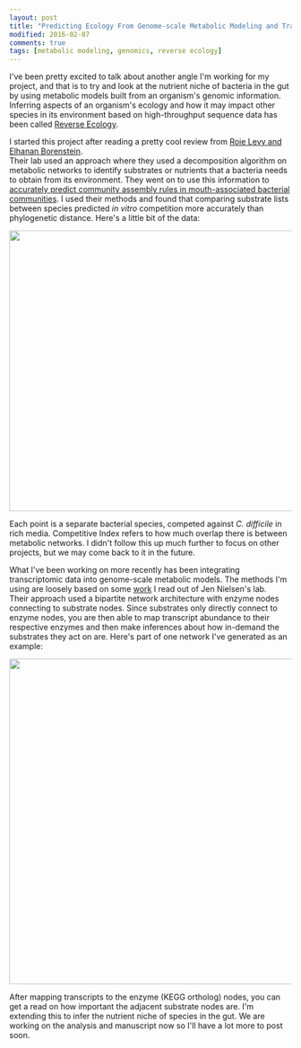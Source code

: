 ```yaml
---
layout: post
title: "Predicting Ecology From Genome-scale Metabolic Modeling and Transcriptomics"
modified: 2016-02-07
comments: true
tags: [metabolic modeling, genomics, reverse ecology]
---
```


I've been pretty excited to talk about another angle I'm working for my project, and that is to try and 
look at the nutrient niche of bacteria in the gut by using metabolic models built from an organism's genomic 
information.  Inferring aspects of an organism's ecology and how it may impact other species in its environment 
based on high-throughput sequence data has been called [Reverse Ecology](https://en.wikipedia.org/wiki/Reverse_ecology).

I started this project after reading a pretty cool review from [Roie Levy and Elhanan Borenstein](http://elbo.gs.washington.edu/pub/re_levy_aemb.pdf).  
Their lab used an approach where they used a decomposition algorithm on metabolic networks to identify substrates or nutrients 
that a bacteria needs to obtain from its environment.  They went on to use this information to [accurately predict community 
assembly rules in mouth-associated bacterial communities](http://www.ncbi.nlm.nih.gov/pubmed/24637600).  I used their methods 
and found that comparing substrate lists between species predicted *in vitro* competition more accurately than phylogenetic 
distance.  Here's a little bit of the data:

<div style="text-align:center"><img src ="http://mjenior.github.io/images/growth_data.jpg" width="700" height="500" /></div>

Each point is a separate bacterial species, competed against *C. difficile* in rich media.  Competitive Index refers to 
how much overlap there is between metabolic networks.  I didn't follow this up much further to focus on other projects, 
but we may come back to it in the future.

What I've been working on more recently has been integrating transcriptomic data into genome-scale metabolic models.  The 
methods I'm using are loosely based on some [work](http://www.pnas.org/content/102/8/2685.full) I read out of Jen Nielsen's lab.  
Their approach used a bipartite network architecture with enzyme nodes connecting to substrate nodes.  Since substrates only 
directly connect to enzyme nodes, you are then able to map transcript abundance to their respective enzymes and then make 
inferences about how in-demand the substrates they act on are.  Here's part of one network I've generated as an example:

<div style="text-align:center"><img src ="http://mjenior.github.io/images/bipartite.scc.jpg" width="600" height="580" /></div>

After mapping transcripts to the enzyme (KEGG ortholog) nodes, you can get a read on how important the adjacent substrate nodes are.  I'm 
extending this to infer the nutrient niche of species in the gut.  We are working on the analysis and manuscript now so I'll 
have a lot more to post soon.